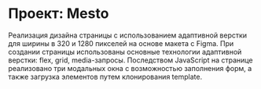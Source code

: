 # Проект: Mesto


Реализация дизайна страницы с использованием адаптивной верстки для ширины в 320 и 1280 пикселей на основе макета с Figma. При создании страницы использованы основные технологии адаптивной верстки: flex, grid, media-запросы.
Последством JavaScript на странице реализовано три модальных окна с возможностью заполнения форм, а также загрузка элементов путем клонирования template.

